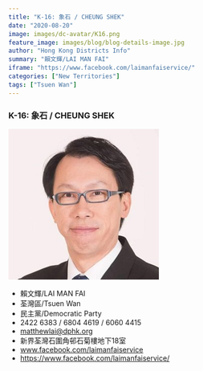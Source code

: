 ```yaml
---
title: "K-16: 象石 / CHEUNG SHEK"
date: "2020-08-20"
image: images/dc-avatar/K16.png
feature_image: images/blog/blog-details-image.jpg
author: "Hong Kong Districts Info"
summary: "賴文輝/LAI MAN FAI"
iframe: "https://www.facebook.com/laimanfaiservice/"
categories: ["New Territories"]
tags: ["Tsuen Wan"]
---
```


### K-16: 象石 / CHEUNG SHEK  
![](/images/dc-avatar/K16.png)  

 - 賴文輝/LAI MAN FAI  
 - 荃灣區/Tsuen Wan  
 - 民主黨/Democratic Party  
 - 2422 6383 / 6804 4619 / 6060 4415  
 - matthewlai@dphk.org  
 - 新界荃灣石圍角邨石菊樓地下18室  
 - www.facebook.com/laimanfaiservice  
 - https://www.facebook.com/laimanfaiservice/

